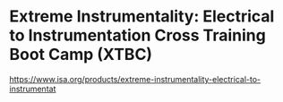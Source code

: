 # Extreme Instrumentality: Electrical to Instrumentation Cross Training Boot Camp (XTBC)

https://www.isa.org/products/extreme-instrumentality-electrical-to-instrumentat